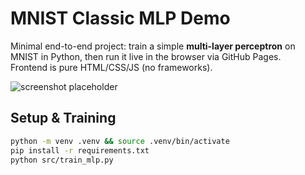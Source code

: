 # MNIST Classic MLP Demo

Minimal end-to-end project: train a simple **multi-layer perceptron** on MNIST in Python, then run it live in the browser via GitHub Pages.  
Frontend is pure HTML/CSS/JS (no frameworks).

![screenshot placeholder](screenshot.png)

## Setup & Training

```bash
python -m venv .venv && source .venv/bin/activate
pip install -r requirements.txt
python src/train_mlp.py
